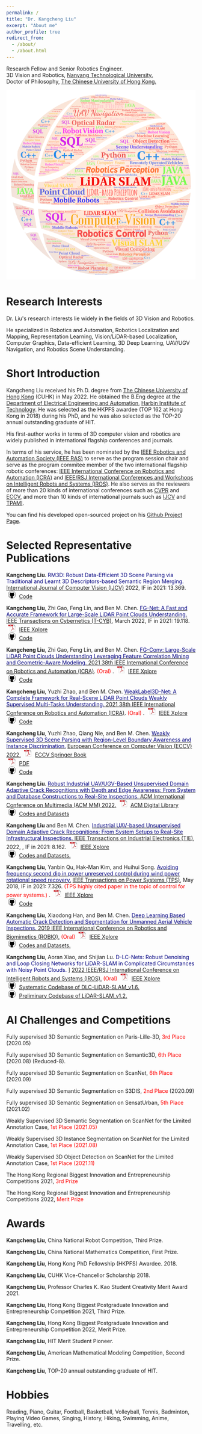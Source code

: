 ```yaml
---
permalink: /
title: "Dr. Kangcheng Liu"
excerpt: "About me"
author_profile: true
redirect_from: 
  - /about/
  - /about.html
---
```


Research Fellow and Senior Robotics Engineer. <br>
3D Vision and Robotics, [Nanyang Technological University.](https://www.ntu.edu.sg/) <br>
Doctor of Philosophy, [The Chinese University of Hong Kong.](https://www.cuhk.edu.hk/english/index.html) <br>

<!-- The Chinese University of Hong Kong, Hong Kong SAR, China --> 

![Words](../images/kcliu_keywords-v1.png) 

**Research Interests**
=======
Dr. Liu's research interests lie widely in the fields of 3D Vision and Robotics. 

He specialized in Robotics and Automation, Robotics Localization and Mapping, Representation Learning, Vision/LiDAR-based Localization, Computer Graphics, Data-efficient Learning, 3D Deep Learning, UAV/UGV Navigation, and Robotics Scene Understanding. 


**Short Introduction**
=======
Kangcheng Liu received his Ph.D. degree from [The Chinese University of Hong Kong](https://www.cuhk.edu.hk/english/index.html) (CUHK) in May 2022. He obtained the B.Eng degree at the [Department of Electrical Engineering and Automation](http://hitee.hit.edu.cn/), [Harbin Institute of Technology](http://www.hit.edu.cn/). He was selected as the HKPFS awardee (TOP 162 at Hong Kong in 2018) during his PhD, and he was also selected as the TOP-20 annual outstanding graduate of HIT.

His first-author works in terms of 3D computer vision and robotics are widely published in international flagship conferences and journals. 

In terms of his service, he has been nominated by the [IEEE Robotics and Automation Society (IEEE RAS)](http://www.ieee-ras.org/) to serve as the program session chair and serve as the program commitee member of the two international flagship robotic conferences: [IEEE International Conference on Robotics and Automation (ICRA)](https://ieeexplore.ieee.org/xpl/conhome/1000639/all-proceedings) and [IEEE/RSJ International Conferences and Workshops on Intelligent Robots and Systems (IROS)](https://ieeexplore.ieee.org/xpl/conhome/1000393/all-proceedings). He also serves as the reviewers of more than 20 kinds of international conferences such as [CVPR](https://cvpr2023.thecvf.com/) and [ECCV](https://link.springer.com/conference/eccv), and more than 10 kinds of international journals such as [IJCV](https://www.springer.com/journal/11263) and [TPAMI](https://ieeexplore.ieee.org/xpl/RecentIssue.jsp?punumber=34).

You can find his developed open-sourced project on his [Github Project Page](https://github.com/KangchengLiu).

<!-- He has ten first-author publications in TOP-tier Computer Vision and Robotics Journals and Conferences, and has 20+ publications in core international journals and conferences indexed by SCI/EI. -->


Selected Representative Publications
======

**Kangcheng Liu**. <font color='Navy'> RM3D: Robust Data-Efficient 3D Scene Parsing via Traditional and Learnt 3D Descriptors-based Semantic Region Merging. </font> [International Journal of Computer Vision (IJCV)](https://www.springer.com/journal/11263,) 2022, IF in 2021: 13.369. 
    <img src="https://raw.githubusercontent.com/KangchengLiu/kangchengliu.github.io/master/images/github_icon.png" width="20" height="20" hspace="5">
    <span><a href="https://github.com/KangchengLiu/RM3D">Code</a></span>

**Kangcheng Liu**, Zhi Gao, Feng Lin, and Ben M. Chen.  [<font color='Navy'>FG-Net: A Fast and Accurate Framework for Large-Scale LiDAR Point Clouds Understanding.</font>](https://ieeexplore.ieee.org/abstract/document/9756643/)   [IEEE Transactions on Cybernetics (T-CYB)](https://ieeexplore.ieee.org/xpl/RecentIssue.jsp?punumber=6221036), March 2022, IF in 2021: 19.118. 
    <img src="https://raw.githubusercontent.com/KangchengLiu/kangchengliu.github.io/master/images/pdf_icon.png" width="20" height="20" hspace="5">
    <span><a href="https://ieeexplore.ieee.org/abstract/document/9756643">IEEE Xplore </a></span><br>
    <img src="https://raw.githubusercontent.com/KangchengLiu/kangchengliu.github.io/master/images/github_icon.png" width="20" height="20" hspace="5">
    <span><a href="https://github.com/KangchengLiu/Feature-Geometric-Net-FG-Net">Code</a></span>

**Kangcheng Liu**, Zhi Gao, Feng Lin, and Ben M. Chen.  [<font color='Navy'>FG-Conv: Large-Scale LiDAR Point Clouds Understanding Leveraging Feature Correlation Mining and Geometric-Aware Modeling. </font>](https://ieeexplore.ieee.org/abstract/document/9561496) [2021 38th IEEE International Conference on Robotics and Automation (ICRA)](https://ieeexplore.ieee.org/xpl/conhome/1000639/all-proceedings). <font color='Red'> (Oral) </font>.
    <img src="https://raw.githubusercontent.com/KangchengLiu/kangchengliu.github.io/master/images/pdf_icon.png" width="20" height="20" hspace="5">
    <span><a href="https://ieeexplore.ieee.org/abstract/document/9561496">IEEE Xplore </a></span><br>
    <img src="https://raw.githubusercontent.com/KangchengLiu/kangchengliu.github.io/master/images/github_icon.png" width="20" height="20" hspace="5">
    <span><a href="https://github.com/KangchengLiu/Feature-Geometric-Net-FG-Net">Code</a></span>

**Kangcheng Liu**, Yuzhi Zhao, and Ben M. Chen.  [<font color='Navy'>WeakLabel3D-Net: A Complete Framework for Real-Scene LiDAR Point Clouds Weakly Supervised Multi-Tasks Understanding. </font>](https://ieeexplore.ieee.org/abstract/document/9811959) [2021 38th IEEE International Conference on Robotics and Automation (ICRA)](https://ieeexplore.ieee.org/xpl/conhome/1000639/all-proceedings). <font color='Red'> (Oral) </font>.
    <img src="https://raw.githubusercontent.com/KangchengLiu/kangchengliu.github.io/master/images/pdf_icon.png" width="20" height="20" hspace="5">
    <span><a href="https://ieeexplore.ieee.org/abstract/document/9811959"> IEEE Xplore </a></span><br>
    <img src="https://raw.githubusercontent.com/KangchengLiu/kangchengliu.github.io/master/images/github_icon.png" width="20" height="20" hspace="5">
    <span><a href="https://github.com/KangchengLiu/RM3D">Code</a></span>


**Kangcheng Liu**, Yuzhi Zhao, Qiang Nie, and Ben M. Chen. [<font color='Navy'> Weakly Supervised 3D Scene Parsing with Region-Level Boundary Awareness and Instance Discrimination.</font>](https://link.springer.com/chapter/10.1007/978-3-031-19815-1_3) [European Conference on Computer Vision (ECCV) 2022.](https://link.springer.com/conference/eccv) <font color='Red'> </font> 
    <img src="https://raw.githubusercontent.com/KangchengLiu/kangchengliu.github.io/master/images/pdf_icon.png" width="20" height="20" hspace="5">
    <span><a href="https://link.springer.com/chapter/10.1007/978-3-031-19815-1_3"> ECCV Springer Book </a></span><br>
    <img src="https://raw.githubusercontent.com/KangchengLiu/kangchengliu.github.io/master/images/pdf_icon.png" width="20" height="20" hspace="5">
    <span><a href="https://www.ecva.net/papers/eccv_2022/papers_ECCV/papers/136880036.pdf"> PDF </a></span><br>
    <img src="https://raw.githubusercontent.com/KangchengLiu/kangchengliu.github.io/master/images/github_icon.png" width="20" height="20" hspace="5">
    <span><a href="https://github.com/KangchengLiu/Weakly-Supervised-3D">Code</a></span>

**Kangcheng Liu**. [<font color='Navy'> Robust Industrial UAV/UGV-Based Unsupervised Domain Adaptive Crack Recognitions with Depth and Edge Awareness: From System and Database Constructions to Real-Site Inspections. </font>](https://dl.acm.org/doi/abs/10.1145/3503161.3548304) [ACM International Conference on Multimedia (ACM MM) 2022.](https://dl.acm.org/conference/mm) <font color='Red'> </font> 
    <img src="https://raw.githubusercontent.com/KangchengLiu/kangchengliu.github.io/master/images/pdf_icon.png" width="20" height="20" hspace="5">
    <span><a href="https://dl.acm.org/doi/abs/10.1145/3503161.3548304"> ACM Digital Library </a></span><br>
    <img src="https://raw.githubusercontent.com/KangchengLiu/kangchengliu.github.io/master/images/github_icon.png" width="20" height="20" hspace="5">
    <span><a href="https://github.com/KangchengLiu/Crack-Detection-and-Segmentation-Dataset-for-UAV-Inspection">Codes and Datasets</a></span>


**Kangcheng Liu** and Ben M. Chen. [<font color='Navy'> Industrial UAV-based Unsupervised Domain Adaptive Crack Recognitions: From System Setups to Real-Site Infrastructural Inspections. </font>](https://ieeexplore.ieee.org/abstract/document/9900135) [IEEE Transactions on Industrial Electronics (TIE),](https://ieeexplore.ieee.org/xpl/RecentIssue.jsp?punumber=41) 2022, , IF in 2021: 8.162. <font color='Red'> </font> 
    <img src="https://raw.githubusercontent.com/KangchengLiu/kangchengliu.github.io/master/images/pdf_icon.png" width="20" height="20" hspace="5">
    <span><a href="https://ieeexplore.ieee.org/abstract/document/9900135"> IEEE Xplore </a></span><br>
    <img src="https://raw.githubusercontent.com/KangchengLiu/kangchengliu.github.io/master/images/github_icon.png" width="20" height="20" hspace="5">
    <span><a href="https://github.com/KangchengLiu/Crack-Detection-and-Segmentation-Dataset-for-UAV-Inspection">Codes and Datasets.</a></span>

**Kangcheng Liu**, Yanbin Qu, Hak-Man Kim, and Huihui Song. [<font color='Navy'> Avoiding frequency second dip in power unreserved control during wind power rotational speed recovery.</font>](https://ieeexplore.ieee.org/abstract/document/8064700)  [IEEE Transactions on Power Systems (TPS),](https://ieeexplore.ieee.org/xpl/RecentIssue.jsp?punumber=59) May 2018, IF in 2021: 7.326. <font color='Red'> (TPS highly cited paper in the topic of control for power systems.) </font>.      <img src="https://raw.githubusercontent.com/KangchengLiu/kangchengliu.github.io/master/images/pdf_icon.png" width="20" height="20" hspace="5">
    <span><a href="https://ieeexplore.ieee.org/document/8064700">IEEE Xplore</a></span><br>
    <img src="https://raw.githubusercontent.com/KangchengLiu/kangchengliu.github.io/master/images/github_icon.png" width="20" height="20" hspace="5">
    <span><a href="https://github.com/KangchengLiu/Wind_Turbine_Control_Code">Code</a></span>

**Kangcheng Liu**, Xiaodong Han, and Ben M. Chen. [<font color='Navy'> Deep Learning Based Automatic Crack Detection and Segmentation for Unmanned Aerial Vehicle Inspections. </font>](https://ieeexplore.ieee.org/document/8961534) [2019 IEEE International Conference on Robotics and Biomimetics (ROBIO),](https://ieeexplore.ieee.org/xpl/conhome/1000856/all-proceedings) <font color='Red'> (Oral) </font>
    <img src="https://raw.githubusercontent.com/KangchengLiu/kangchengliu.github.io/master/images/pdf_icon.png" width="20" height="20" hspace="5">
    <span><a href="https://ieeexplore.ieee.org/abstract/document/9900135"> IEEE Xplore </a></span><br>
    <img src="https://raw.githubusercontent.com/KangchengLiu/kangchengliu.github.io/master/images/github_icon.png" width="20" height="20" hspace="5">
    <span><a href="https://github.com/KangchengLiu/Crack-Detection-and-Segmentation-Dataset-for-UAV-Inspection">Codes and Datasets.</a></span>

  
**Kangcheng Liu**, Aoran Xiao, and Shijian Lu. <font color='Navy'> D-LC-Nets: Robust Denoising and Loop Closing Networks for LiDAR-SLAM in Complicated Circumstances with Noisy Point Clouds. </font>] [2022 IEEE/RSJ International Conference on Intelligent Robots and Systems (IROS).]((https://ieeexplore.ieee.org/xpl/conhome/1000393/all-proceedings)) <font color='Red'> (Oral) </font>      <img src="https://raw.githubusercontent.com/KangchengLiu/kangchengliu.github.io/master/images/pdf_icon.png" width="20" height="20" hspace="5">
    <span><a href="https://ieeexplore.ieee.org/abstract/document/9900135"> IEEE Xplore </a></span><br>
    <img src="https://raw.githubusercontent.com/KangchengLiu/kangchengliu.github.io/master/images/github_icon.png" width="20" height="20" hspace="5">
    <span><a href="https://github.com/KangchengLiu/DLC_LiDAR_SLAM">Systematic Codebase of DLC-LiDAR-SLAM_v1.6.</a></span>    
    <img src="https://raw.githubusercontent.com/KangchengLiu/kangchengliu.github.io/master/images/github_icon.png" width="20" height="20" hspace="5">
    <span><a href="https://github.com/KangchengLiu/slam_resources">Preliminary Codebase of LiDAR-SLAM_v1.2.</a></span>


<!-- **Kangcheng Liu**, and Ben M. Chen.  An Integrated Visual System for Unmanned Aerial Vehicles Following Ground Vehicles: Simulations and Experiments. 2022 International Conference on Control and Automation (ICCA), 2022 <font color='Red'> (Oral) </font>.
  
 **Kangcheng Liu**, and Ben M. Chen.  An Enhanced LiDAR Inertial Localization and Mapping System for Unmanned Ground Vehicles. 2022 International Conference on Control and Automation (ICCA), 2022 <font color='Red'> (Oral) </font>.

**Kangcheng Liu**, **Guidong Yang**, and Ben M. Chen. Datasets and Methods for Boosting Infrastructure Inspection: A Survey on Defect Classification. 2022 International Conference on Control and Automation (ICCA), 2022.

**Kangcheng Liu**, **Guidong Yang**, and Ben M. Chen. Datasets and Methods for Boosting Infrastructure Inspection: A Survey on Defect Segmentation and Detection. 2022 International Conference on Control and Automation (ICCA), 2022.

Yuzhi Zhao, Lai-Man Po, **Kangcheng Liu**, Xuehui Wang, Win-Yin Yu. <font color='Navy'> SVCNet: Real-time Scribble-based Video Colorization with Pyramid Networks</font>. Under Review of IEEE Transactions on Image Processing. 

Yuzhi Zhao, Lai-Man Po, Tingyu Lin, Xuehui Wang, **Kangcheng Liu**, et al. <font color='Navy'> Legacy Photo Editing with Learned Noise Prior</font>. IEEE/CVF Winter Conference on Applications of Computer Vision (WACV), <font color='Red'> (Oral) </font>
  
Jihan Zhang, Ruoyu Wang, Guidong Yang, **Kangcheng Liu**, et al. Sim-in-Real: Digital Twin Based UAV Inspection Process. 2022 International Conference on Unmanned Aircraft Systems (ICUAS), 2022.
  
**Kangcheng Liu**, D-LC-Nets: Robust Denoising and Loop Closing Networks for LiDAR-SLAM in Complicated Circumstances with Noisy Point Clouds. 2022 IEEE/RSJ International Conference on Intelligent Robots and Systems (IROS). <font color='Red'> (Oral) </font> July 2018--> 
  
  
**AI Challenges and Competitions**
======

Fully supervised 3D Semantic Segmentation on Paris-Lille-3D, <font color='Red'>3rd Place</font> (2020.05)  <br>

Fully supervised 3D Semantic Segmentation on Semantic3D, <font color='Red'>6th Place</font> (2020.08) (Reduced-8).   <br>

Fully supervised 3D Semantic Segmentation on ScanNet, <font color='Red'>6th Place</font> (2020.09) <br>

Fully supervised 3D Semantic Segmentation on S3DIS, <font color='Red'>2nd Place</font> (2020.09) <br>

Fully supervised 3D Semantic Segmentation on SensatUrban, <font color='Red'>5th Place</font> (2021.02) <br>

Weakly Supervised 3D Semantic Segmentation on ScanNet for the Limited Annotation Case, <font color='Red'>1st Place (2021.05)</font> <br>

<!-- Weakly Supervised 3D Semantic Segmentation on ScanNet for the Limited Reconstruction Case,   <font color='Red'>1st Place</font> (2021.08) <br> -->

Weakly Supervised 3D Instance Segmentation on ScanNet for the Limited Annotation Case, <font color='Red'>1st Place (2021.08)</font> <br>

<!--  Weakly Supervised 3D Instance Segmentation on ScanNet for the Limited Reconstruction Case, <font color='Red'>1st Place (2021.08)</font> <br> -->

Weakly Supervised 3D Object Detection on ScanNet for the Limited Annotation Case, <font color='Red'>1st Place (2021.11)</font>  <br>

<!-- Weakly Supervised 3D Object Detection on ScanNet Benchmark the Limited Reconstruction Case, <font color='Red'>1st Place (2021.11)</font>  <br> -->
The Hong Kong Regional Biggest Innovation and Entrepreneurship Competitions 2021, <font color='Red'>3rd Prize</font> <br>

The Hong Kong Regional Biggest Innovation and Entrepreneurship Competitions 2022, <font color='Red'>Merit Prize</font> <br>

Awards
======


**Kangcheng Liu**, China National Robot Competition, Third Prize.

**Kangcheng Liu**, China National Mathematics Competition, First Prize.

**Kangcheng Liu**,  Hong Kong PhD Fellowship (HKPFS) Awardee. 2018.

**Kangcheng Liu**,  CUHK Vice-Chancellor Scholarship 2018.

**Kangcheng Liu**, Professor Charles K. Kao Student Creativity Merit Award 2021.

**Kangcheng Liu**, Hong Kong Biggest Postgraduate Innovation and Entrepreneurship Competition 2021, Third Prize.

**Kangcheng Liu**, Hong Kong Biggest Postgraduate Innovation and Entrepreneurship Competition 2022, Merit Prize.

**Kangcheng Liu**, HIT Merit Student Pioneer.

**Kangcheng Liu**, American Mathematical Modeling Competition, Second Prize.

**Kangcheng Liu**,  TOP-20 annual outstanding graduate of HIT.


Hobbies
======

Reading, Piano, Guitar, Football, Basketball, Volleyball, Tennis, Badminton, Playing Video Games, Singing, History, Hiking, Swimming, Anime, Travelling, etc.


